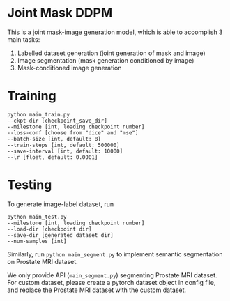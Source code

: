 # Joint Mask DDPM

This is a joint mask-image generation model, which is able to accomplish 3 main tasks:

1. Labelled dataset generation (joint generation of mask and image)
2. Image segmentation (mask generation conditioned by image)
3. Mask-conditioned image generation


# Training

```
python main_train.py 
--ckpt-dir [checkpoint_save_dir] 
--milestone [int, loading checkpoint number] 
--loss-conf [choose from "dice" and "mse"] 
--batch-size [int, default: 8] 
--train-steps [int, default: 500000] 
--save-interval [int, default: 10000]
--lr [float, default: 0.0001]
```


# Testing

To generate image-label dataset, run

```
python main_test.py
--milestone [int, loading checkpoint number]  
--load-dir [checkpoint dir] 
--save-dir [generated dataset dir] 
--num-samples [int] 
```

Similarly, run ```python main_segment.py``` to implement semantic segmentation on Prostate MRI dataset.

We only provide API (```main_segment.py```) segmenting Prostate MRI dataset. For custom dataset, please create a pytorch dataset object in config file, and replace the Prostate MRI dataset with the custom dataset.